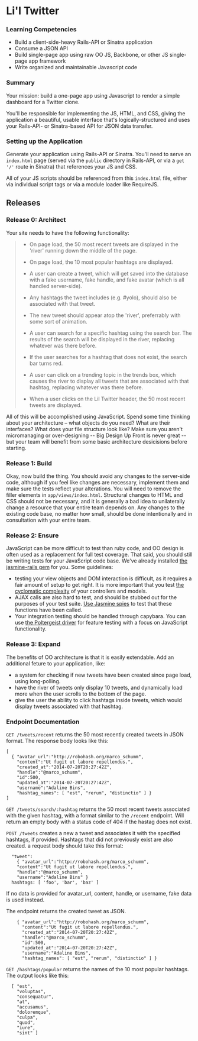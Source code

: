 # Li'l Twitter

### Learning Competencies

- Build a client-side-heavy Rails-API or Sinatra application
- Consume a JSON API
- Build single-page app using raw OO JS, Backbone, or other JS single-page app framework
- Write organized and maintainable Javascript code

### Summary

Your mission: build a one-page app using Javascript to render a simple dashboard for a Twitter clone.

You'll be responsible for implementing the JS, HTML, and CSS, giving the application a beautiful, usable interface that's logically-structured and uses your Rails-API- or Sinatra-based API for JSON data transfer.

### Setting up the Application

Generate your application using Rails-API or Sinatra. You'll need to serve an `index.html` page (served via the `public` directory in Rails-API, or via a `get '/'` route in Sinatra) that references your JS and CSS.

All of your JS scripts should be referenced from this `index.html` file, either via individual script tags or via a module loader like RequireJS.

## Releases

### Release 0: Architect

Your site needs to have the following functionality:

> - On page load, the 50 most recent tweets are displayed in the 'river' running down the middle of the page.
> - On page load, the 10 most popular hashtags are displayed.
>
> - A user can create a tweet, which will get saved into the database with a fake username, fake handle, and fake avatar (which is all handled server-side).
> - Any hashtags the tweet includes (e.g. #yolo), should also be associated with that tweet.
> - The new tweet should appear atop the 'river', preferrably with some sort of animation.
>
> - A user can search for a specific hashtag using the search bar. The results of the search will be displayed in the river, replacing whatever was there before.
> - If the user searches for a hashtag that does not exist, the search bar turns red.
>
> - A user can click on a trending topic in the trends box, which causes the river to display all tweets that are associated with that hashtag, replacing whatever was there before.
>
> - When a user clicks on the Lil Twitter header, the 50 most recent tweets are displayed.

All of this will be accomplished using JavaScript. Spend some time thinking about your architecture – what objects do you need? What are their interfaces? What does your file structure look like? Make sure you aren't micromanaging or over-designing -- Big Design Up Front is never great -- but your team will benefit from some basic architecture desicisions before starting.

### Release 1: Build

Okay, now build the thing. You should avoid any changes to the server-side code, although if you feel like changes are necessary, implement them and make sure the tests reflect your alterations. You will need to remove the filler elements in `app/views/index.html`. Structural changes to HTML and CSS should not be necessary, and it is generally a bad idea to unilaterally change a resource that your entire team depends on. Any changes to the existing code base, no matter how small, should be done intentionally and in consultation with your entire team.

### Release 2: Ensure

JavaScript can be more difficult to test than ruby code, and OO design is often used as a replacement for full test coverage. That said, you should still be writing tests for your JavaScript code base. We've already installed [the jasmine-rails gem](https://github.com/searls/jasmine-rails) for you. Some guidelines:

   - testing your view objects and DOM interaction is difficult, as it requires a fair amount of setup to get right. It is more important that you test [the cyclomatic complexity](http://en.wikipedia.org/wiki/Cyclomatic_complexity#Implications_for_software_testing) of your controllers and models.
   - AJAX calls are also hard to test, and should be stubbed out for the purposes of your test suite. [Use Jasmine spies](https://github.com/pivotal/jasmine/wiki/Spies) to test that these functions have been called.
   - Your integration testing should be handled through capybara. You can use [the Poltergeist driver](https://github.com/teampoltergeist/poltergeist) for feature testing with a focus on JavaScript functionality.

### Release 3: Expand

The benefits of OO architecture is that it is easily extendable. Add an additional feture to your application, like:

 - a system for checking if new tweets have been created since page load, using long-polling.
 - have the river of tweets only display 10 tweets, and dynamically load more when the user scrolls to the bottom of the page.
 - give the user the ability to click hashtags inside tweets, which would display tweets associated with that hashtag.

### Endpoint Documentation

`GET /tweets/recent` returns the 50 most recently created tweets in JSON format. The response body looks like this:

  ```
  [
    { "avatar_url":"http://robohash.org/marco_schumm",
      "content":"Ut fugit ut labore repellendus.",
      "created_at":"2014-07-20T20:27:42Z",
      "handle":"@marco_schumm",
      "id":500,
      "updated_at":"2014-07-20T20:27:42Z",
      "username":"Adaline Bins",
      "hashtag_names": [ "est", "rerum", "distinctio" ] }
  ]
  ```

`GET /tweets/search/:hashtag` returns the 50 most recent tweets associated with the given hashtag, with a format similar to the `/recent` endpoint. Will return an empty body with a status code of 404 if the hastag does not exist.

`POST /tweets` creates a new a tweet and associates it with the specified hashtags, if provided. Hashtags that did not previously exist are also created. a request body should take this format:

  ```
    "tweet":
      { "avatar_url":"http://robohash.org/marco_schumm",
      "content":"Ut fugit ut labore repellendus.",
      "handle":"@marco_schumm",
      "username":"Adaline Bins" }
    hashtags: [ 'foo', 'bar', 'baz' ]
  ```

If no data is provided for avatar_url, content, handle, or username, fake data is used instead.

The endpoint returns the created tweet as JSON.

```
    { "avatar_url":"http://robohash.org/marco_schumm",
      "content":"Ut fugit ut labore repellendus.",
      "created_at":"2014-07-20T20:27:42Z",
      "handle":"@marco_schumm",
      "id":500,
      "updated_at":"2014-07-20T20:27:42Z",
      "username":"Adaline Bins",
      "hashtag_names": [ "est", "rerum", "distinctio" ] }
```

`GET /hashtags/popular` returns the names of the 10 most popular hashtags. The output looks like this:

```
  [ "est",
    "voluptas",
    "consequatur",
    "at",
    "accusamus",
    "doloremque",
    "culpa",
    "quod",
    "iure",
    "sint" ]
```
